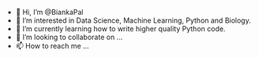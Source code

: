 - 👋 Hi, I’m @BiankaPal
- 👀 I’m interested in Data Science, Machine Learning, Python and Biology.
- 🌱 I’m currently learning how to write higher quality Python code.
- 💞️ I’m looking to collaborate on ...
- 📫 How to reach me ...

<!---
BiankaPal/BiankaPal is a ✨ special ✨ repository because its `README.md` (this file) appears on your GitHub profile.
You can click the Preview link to take a look at your changes.
--->
